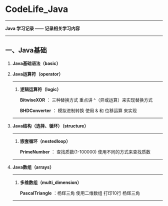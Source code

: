 # CodeLife_Java

****
**Java 学习记录 —— 记录相关学习内容**
****

## 一、Java基础

1. **Java基础语法（basic）**

2. **Java运算符（operator）**

    ****

    1. **逻辑运算符（logic）**

        **BitwiseXOR** ： 三种替换方式
            重点讲 ^（异或运算）来实现替换方式

        **BHDConverter** ： 模拟进制转换
            使用 & 和 位移运算 来实现

    ****
3. **Java结构（选择、循环）（structure）**

    ****

    1. **嵌套循环（nestedloop）**

        **PrimeNumber** ： 查找质数(1-100000)
            使用不同的方式来查找质数

    ****
4. **Java数组（arrays）**

    ****
    1. **多维数组（multi_dimension）**

        **PascalTriangle** ：杨辉三角
            使用二维数组 打印10行 杨辉三角

    ****



